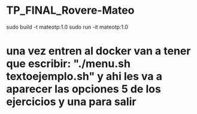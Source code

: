 # TP_FINAL_Rovere-Mateo
sudo build -t mateotp:1.0
sudo run -it mateotp:1.0
# una vez entren al docker van a tener que escribir: "./menu.sh textoejemplo.sh" y ahi les va a aparecer las opciones 5 de los ejercicios y una para salir
